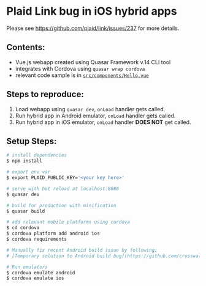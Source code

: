 # Plaid Link bug in iOS hybrid apps

Please see https://github.com/plaid/link/issues/237 for more details.

## Contents:

- Vue.js webapp created using Quasar Framework v.14 CLI tool
- integrates with Cordova using `quasar wrap cordova`
- relevant code sample is in [`src/components/Hello.vue`](https://github.com/andreipopovici/plaid-link-ios-hybrid-bug/blob/master/src/components/Hello.vue)

## Steps to reproduce:

1. Load webapp using `quasar dev`, `onLoad` handler gets called.
2. Run hybrid app in Android emulator, `onLoad` handler gets called.
3. Run hybrid app in iOS emulator, `onLoad` handler **DOES NOT** get called.

## Setup Steps:

``` bash
# install dependencies
$ npm install

# export env var
$ export PLAID_PUBLIC_KEY='<your key here>'

# serve with hot reload at localhost:8080
$ quasar dev

# build for production with minification
$ quasar build

# add relevant mobile platforms using cordova
$ cd cordova
$ cordova platform add android ios
$ cordova requirements

# Manually fix recent Android build issue by following:
# [Temporary solution to Android build bug](https://github.com/crosswalk-project/cordova-plugin-crosswalk-webview/issues/205#issuecomment-372283362)

# Run emulators
$ cordova emulate android
$ cordova emulate ios
```
